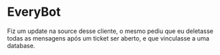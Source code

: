 # EveryBot
Fiz um update na source desse cliente, o mesmo pediu que eu deletasse todas as mensagens após um ticket ser aberto, e que vinculasse a uma database.
